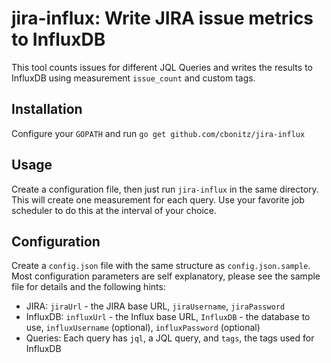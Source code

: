 # jira-influx: Write JIRA issue metrics to InfluxDB
This tool counts issues for different JQL Queries and writes the results to InfluxDB using measurement `issue_count` and custom tags.

## Installation
Configure your `GOPATH` and run `go get github.com/cbonitz/jira-influx`

## Usage
Create a configuration file, then just run `jira-influx` in the same directory.
This will create one measurement for each query.
Use your favorite job scheduler to do this at the interval of your choice.

## Configuration
Create a `config.json` file with the same structure as `config.json.sample`.
Most configuration parameters are self explanatory, please see the sample file for details and the following hints:
* JIRA: `jiraUrl` - the JIRA base URL, `jiraUsername`, `jiraPassword`
* InfluxDB: `influxUrl` - the Influx base URL, `InfluxDB` - the database to use, `influxUsername` (optional), `influxPassword` (optional)
* Queries: Each query has `jql`, a JQL query, and `tags`, the tags used for InfluxDB